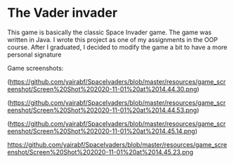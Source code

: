 # The Vader invader
This game is basically the classic Space Invader game.
The game was written in Java.
I wrote this project as one of my assignments in the OOP course.
After I graduated, I decided to modify the game a bit to have a more personal signature 

Game screenshots:

(https://github.com/yairabf/SpaceIvaders/blob/master/resources/game_screenshot/Screen%20Shot%202020-11-01%20at%2014.44.30.png)

(https://github.com/yairabf/SpaceIvaders/blob/master/resources/game_screenshot/Screen%20Shot%202020-11-01%20at%2014.44.53.png)

(https://github.com/yairabf/SpaceIvaders/blob/master/resources/game_screenshot/Screen%20Shot%202020-11-01%20at%2014.45.14.png)

https://github.com/yairabf/SpaceIvaders/blob/master/resources/game_screenshot/Screen%20Shot%202020-11-01%20at%2014.45.23.png
